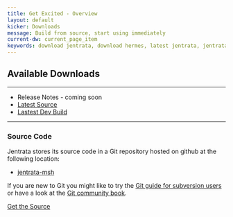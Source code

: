```yaml
---
title: Get Excited - Overview
layout: default
kicker: Downloads
message: Build from source, start using immediately
current-dw: current_page_item
keywords: download jentrata, download hermes, latest jentrata, jentrata test
---
```

## Available Downloads
-------------------
* Release Notes - coming soon
* [Latest Source](https://github.com/jentrata/jentrata-msh "Jentrata MSH Source Repository")
* [Lastest Dev Build](https://jentrata.ci.cloudbees.com/job/jentrata-msh-master/lastSuccessfulBuild/artifact/Dist/target/jentrata-msh-tomcat.tar.gz)

--------------------
### Source Code

Jentrata stores its source code in a Git repository hosted on github at the following location:

* [jentrata-msh](https://github.com/jentrata/jentrata-msh "Jentrata MSH Source Repository") 

If you are new to Git you might like to try the [Git guide for subversion users](http://git.or.cz/course/svn.html) or have a look at the [Git community book](http://book.git-scm.com/).

<a href="https://github.com/jentrata/jentrata-msh" target="_self" title="" class="btn alignleft" style="display:block;">Get the Source</a>


